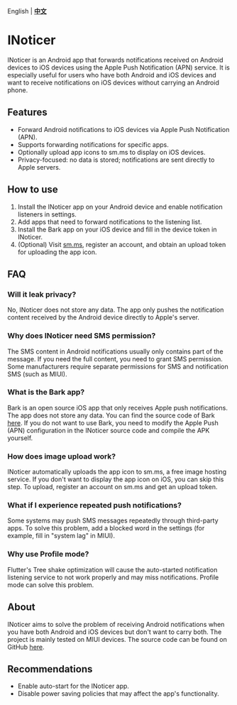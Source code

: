 English | [__中文__](./README.md)

# INoticer

INoticer is an Android app that forwards notifications received on Android devices to iOS devices using the Apple Push Notification (APN) service. It is especially useful for users who have both Android and iOS devices and want to receive notifications on iOS devices without carrying an Android phone.

## Features

- Forward Android notifications to iOS devices via Apple Push Notification (APN).
- Supports forwarding notifications for specific apps.
- Optionally upload app icons to sm.ms to display on iOS devices.
- Privacy-focused: no data is stored; notifications are sent directly to Apple servers.

## How to use

1. Install the INoticer app on your Android device and enable notification listeners in settings.
2. Add apps that need to forward notifications to the listening list.
3. Install the Bark app on your iOS device and fill in the device token in INoticer.
4. (Optional) Visit [sm.ms](https://sm.ms/), register an account, and obtain an upload token for uploading the app icon.

## FAQ

### Will it leak privacy?

No, INoticer does not store any data. The app only pushes the notification content received by the Android device directly to Apple's server.

### Why does INoticer need SMS permission?

The SMS content in Android notifications usually only contains part of the message. If you need the full content, you need to grant SMS permission. Some manufacturers require separate permissions for SMS and notification SMS (such as MIUI).

### What is the Bark app?

Bark is an open source iOS app that only receives Apple push notifications. The app does not store any data. You can find the source code of Bark [here](https://github.com/Finb/Bark). If you do not want to use Bark, you need to modify the Apple Push (APN) configuration in the INoticer source code and compile the APK yourself.

### How does image upload work?

INoticer automatically uploads the app icon to sm.ms, a free image hosting service. If you don't want to display the app icon on iOS, you can skip this step. To upload, register an account on sm.ms and get an upload token.

### What if I experience repeated push notifications?

Some systems may push SMS messages repeatedly through third-party apps. To solve this problem, add a blocked word in the settings (for example, fill in "system lag" in MIUI).

### Why use Profile mode?

Flutter's Tree shake optimization will cause the auto-started notification listening service to not work properly and may miss notifications. Profile mode can solve this problem.

## About

INoticer aims to solve the problem of receiving Android notifications when you have both Android and iOS devices but don't want to carry both. The project is mainly tested on MIUI devices. The source code can be found on GitHub [here](https://github.com/chbrook/INoticer).

## Recommendations

- Enable auto-start for the INoticer app.
- Disable power saving policies that may affect the app's functionality.